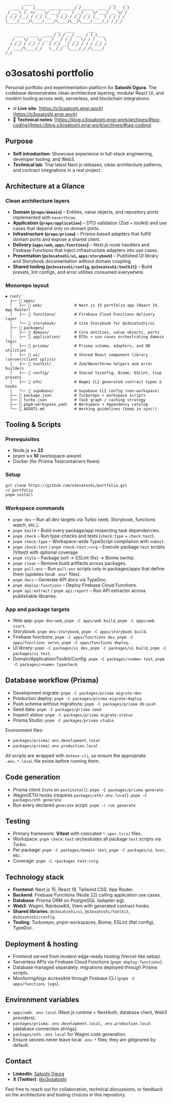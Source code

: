 ```
        _____                  __             __    _ 
  ____ |__  /____  _________ _/ /_____  _____/ /_  (_)
 / __ \ /_ </ __ \/ ___/ __ `/ __/ __ \/ ___/ __ \/ / 
/ /_/ /__/ / /_/ (__  ) /_/ / /_/ /_/ (__  ) / / / /  
\____/____/\____/____/\__,_/\__/\____/____/_/ /_/_/   

                      __  ____      ___     
    ____  ____  _____/ /_/ __/___  / (_)___ 
   / __ \/ __ \/ ___/ __/ /_/ __ \/ / / __ \
  / /_/ / /_/ / /  / /_/ __/ /_/ / / / /_/ /
 / .___/\____/_/   \__/_/  \____/_/_/\____/ 
/_/                                         
```

# o3osatoshi portfolio

Personal portfolio and experimentation platform for **Satoshi Ogura**. The codebase demonstrates clean architecture layering, modular React UI, and modern tooling across web, serverless, and blockchain integrations.

- 🌐 **Live site**: [https://o3osatoshi.engr.work](https://o3osatoshi.engr.work)
- 📝 **Technical notes**: [https://blog.o3osatoshi.engr.work/archives/#tag-coding](https://blog.o3osatoshi.engr.work/archives/#tag-coding)

## Purpose
- **Self introduction**: Showcase experience in full-stack engineering, developer tooling, and Web3.
- **Technical lab**: Trial latest Next.js releases, clean architecture patterns, and contract integrations in a real project.

## Architecture at a Glance

### Clean architecture layers
- **Domain (`@repo/domain`)** – Entities, value objects, and repository ports implemented with `neverthrow`.
- **Application (`@repo/application`)** – DTO validation (Zod + toolkit) and use cases that depend only on domain ports.
- **Infrastructure (`@repo/prisma`)** – Prisma-based adapters that fulfill domain ports and expose a shared client.
- **Delivery (`apps/web`, `apps/functions`)** – Next.js route handlers and Firebase Functions that inject infrastructure adapters into use cases.
- **Presentation (`@o3osatoshi/ui`, `apps/storybook`)** – Published UI library and Storybook documentation without domain coupling.
- **Shared tooling (`@o3osatoshi/config`, `@o3osatoshi/toolkit`)** – Build presets, lint configs, and error utilities consumed everywhere.

### Monorepo layout
```
⏺ root/
  ├── 📁 apps/
  │   ├── 📁 web/              # Next.js 15 portfolio app (React 19, App Router)
  │   ├── 📁 functions/        # Firebase Cloud Functions delivery layer
  │   └── 📁 storybook/        # Vite Storybook for @o3osatoshi/ui
  ├── 📁 packages/
  │   ├── 📁 domain/           # Core entities, value objects, ports
  │   ├── 📁 application/      # DTOs + use cases orchestrating domain logic
  │   ├── 📁 prisma/           # Prisma schema, adapters, and DB utilities
  │   ├── 📁 ui/               # Shared React component library (server/client splits)
  │   ├── 📁 toolkit/          # Zod/Neverthrow helpers and error builders
  │   ├── 📁 config/           # Shared tsconfig, Biome, ESLint, tsup presets
  │   ├── 📁 eth/              # Wagmi CLI generated contract types & hooks
  │   └── 📁 supabase/         # Supabase CLI config (non-workspace)
  ├── 📄 package.json          # Turborepo + workspace scripts
  ├── 📄 turbo.json            # Task graph / caching strategy
  ├── 📄 pnpm-workspace.yaml   # Workspace + dependency catalog
  └── 📄 AGENTS.md             # Working guidelines (keep in sync!)
```

## Tooling & Scripts

### Prerequisites
- Node.js **>= 22**
- pnpm **>= 10** (workspace-aware)
- Docker (for Prisma Testcontainers flows)

### Setup
```bash
git clone https://github.com/o3osatoshi/portfolio.git
cd portfolio
pnpm install
```

### Workspace commands
- `pnpm dev` – Run all dev targets via Turbo (web, Storybook, functions watch, etc.).
- `pnpm build` – Build every package/app respecting task dependencies.
- `pnpm check` – Run type-checks and tests (`check:type` + `check:test`).
- `pnpm check:type` – Workspace-wide TypeScript compilation with `noEmit`.
- `pnpm check:test` / `pnpm check:test:cvrg` – Execute package `test` scripts (Vitest) with optional coverage.
- `pnpm style` – Package sort → ESLint (fix) → Biome (write).
- `pnpm clean` – Remove build artifacts across packages.
- `pnpm pull:env` – Run `pull:env` scripts only in packages/apps that define them (updates local `.env*` files).
- `pnpm docs` – Generate API docs via TypeDoc.
- `pnpm deploy:functions` – Deploy Firebase Cloud Functions.
- `pnpm api:extract` / `pnpm api:report` – Run API extractor across publishable libraries.

### App and package targets
- Web app: `pnpm dev:web`, `pnpm -C apps/web build`, `pnpm -C apps/web start`.
- Storybook: `pnpm dev:storybook`, `pnpm -C apps/storybook build`.
- Firebase functions: `pnpm -C apps/functions dev`, `pnpm -C apps/functions serve`, `pnpm -C apps/functions deploy`.
- UI library: `pnpm -C packages/ui dev`, `pnpm -C packages/ui build`, `pnpm -C packages/ui test`.
- Domain/Application/Toolkit/Config: `pnpm -C packages/<name> test`, `pnpm -C packages/<name> typecheck`.

## Database workflow (Prisma)
- Development migrate: `pnpm -C packages/prisma migrate:dev`
- Production deploy: `pnpm -C packages/prisma migrate:deploy`
- Push schema without migrations: `pnpm -C packages/prisma db:push`
- Seed data: `pnpm -C packages/prisma seed`
- Inspect status: `pnpm -C packages/prisma migrate:status`
- Prisma Studio: `pnpm -C packages/prisma studio`

Environment files:
- `packages/prisma/.env.development.local`
- `packages/prisma/.env.production.local`

All scripts are wrapped with `dotenv-cli`, so ensure the appropriate `.env.*.local` file exists before running them.

## Code generation
- Prisma client (runs on `postinstall`): `pnpm -C packages/prisma generate`
- Wagmi/ETH hooks (requires `packages/eth/.env.local`): `pnpm -C packages/eth generate`
- Run every declared `generate` script: `pnpm -r run generate`

## Testing
- Primary framework: **Vitest** with colocated `*.spec.ts(x)` files.
- Workspace: `pnpm check:test` orchestrates all package `test` scripts via Turbo.
- Per package: `pnpm -C packages/domain test`, `pnpm -C packages/ui test`, etc.
- Coverage: `pnpm -C <package> test:cvrg`

## Technology stack
- **Frontend**: Next.js 15, React 19, Tailwind CSS, App Router.
- **Backend**: Firebase Functions (Node 22) calling application use cases.
- **Database**: Prisma ORM on PostgreSQL (adapter-pg).
- **Web3**: Wagmi, RainbowKit, Viem with generated contract hooks.
- **Shared libraries**: `@o3osatoshi/ui`, `@o3osatoshi/toolkit`, `@o3osatoshi/config`.
- **Tooling**: Turborepo, pnpm workspaces, Biome, ESLint (flat config), TypeDoc.

## Deployment & hosting
- Frontend served from modern edge-ready hosting (Vercel-like setup).
- Serverless APIs via Firebase Cloud Functions (`pnpm deploy:functions`).
- Database managed separately; migrations deployed through Prisma scripts.
- Monitoring/logs accessible through Firebase CLI (`pnpm -C apps/functions logs`).

## Environment variables
- `apps/web`: `.env.local` (Next.js runtime + NextAuth, database client, Web3 providers).
- `packages/prisma`: `.env.development.local`, `.env.production.local` (database connection strings).
- `packages/eth`: `.env.local` for Wagmi code generation.
- Ensure secrets never leave local `.env.*` files; they are gitignored by default.

## Contact
- **LinkedIn**: [Satoshi Ogura](https://www.linkedin.com/in/satoshi-ogura-189479135)
- **X (Twitter)**: [@o3osatoshi](https://x.com/o3osatoshi)

Feel free to reach out for collaboration, technical discussions, or feedback on the architecture and tooling choices in this repository.
